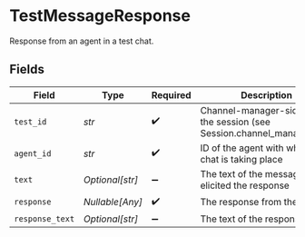 # TestMessageResponse

Response from an agent in a test chat.


## Fields

| Field                                                                    | Type                                                                     | Required                                                                 | Description                                                              |
| ------------------------------------------------------------------------ | ------------------------------------------------------------------------ | ------------------------------------------------------------------------ | ------------------------------------------------------------------------ |
| `test_id`                                                                | *str*                                                                    | :heavy_check_mark:                                                       | Channel-manager-side ID of the session (see Session.channel_manager_sid) |
| `agent_id`                                                               | *str*                                                                    | :heavy_check_mark:                                                       | ID of the agent with which the chat is taking place                      |
| `text`                                                                   | *Optional[str]*                                                          | :heavy_minus_sign:                                                       | The text of the message that elicited the response                       |
| `response`                                                               | *Nullable[Any]*                                                          | :heavy_check_mark:                                                       | The response from the agent                                              |
| `response_text`                                                          | *Optional[str]*                                                          | :heavy_minus_sign:                                                       | The text of the response                                                 |